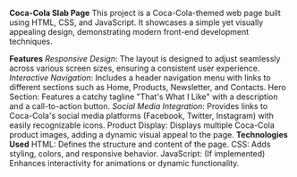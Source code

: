 **Coca-Cola Slab Page**
This project is a Coca-Cola-themed web page built using HTML, CSS, and JavaScript. It showcases a simple yet visually appealing design, demonstrating modern front-end development techniques.

**Features**
*Responsive Design*: The layout is designed to adjust seamlessly across various screen sizes, ensuring a consistent user experience.
*Interactive Navigation*: Includes a header navigation menu with links to different sections such as Home, Products, Newsletter, and Contacts.
Hero Section: Features a catchy tagline "That's What I Like" with a description and a call-to-action button.
*Social Media Integration*: Provides links to Coca-Cola's social media platforms (Facebook, Twitter, Instagram) with easily recognizable icons.
Product Display: Displays multiple Coca-Cola product images, adding a dynamic visual appeal to the page.
**Technologies Used**
HTML: Defines the structure and content of the page.
CSS: Adds styling, colors, and responsive behavior.
JavaScript: (If implemented) Enhances interactivity for animations or dynamic functionality.